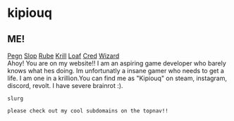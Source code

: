 # kipiouq


##  ME!
<div class="topnav">
<a href="https://pegn.kipiouq.com">Pegn</a>
<a href="https://slop.kipiouq.com">Slop</a>
<a href="https://rube.kipiouq.com">Rube</a>
<a href="https://krill.kipiouq.com">Krill</a>
<a href="https://loaf.kipiouq.com">Loaf</a>
<a href="https://cred.kipiouq.com">Cred</a>
<a href="https://zaza.kipiouq.com">Wizard</a>
</div>


<div class="holder">
Ahoy! You are on my website!! I am an aspiring game developer who barely knows what hes doing. Im unfortunatly a insane gamer who needs to get a life. I am one in a krillion.You can find me as "Kipiouq" on steam, instagram, discord, revolt.
I have severe brainrot :).
</div>

`slurg`



```text
please check out my cool subdomains on the topnav!!
```
